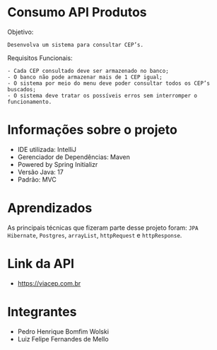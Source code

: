
# Consumo API Produtos

Objetivo:
    
    Desenvolva um sistema para consultar CEP’s.

Requisitos Funcionais:

    - Cada CEP consultado deve ser armazenado no banco;
    - O banco não pode armazenar mais de 1 CEP igual;
    - O sistema por meio do menu deve poder consultar todos os CEP’s buscados;
    - O sistema deve tratar os possíveis erros sem interromper o funcionamento.

# Informações sobre o projeto

    
- IDE utilizada: IntelliJ
- Gerenciador de Dependências: Maven
- Powered by Spring Initializr
- Versão Java: 17
- Padrão: MVC

# Aprendizados

As principais técnicas que fizeram parte desse projeto foram: `JPA Hibernate`, `Postgres`, `arrayList`, `httpRequest` e `httpResponse`.

# Link da API

- https://viacep.com.br

# Integrantes

- Pedro Henrique Bomfim Wolski
- Luiz Felipe Fernandes de Mello




